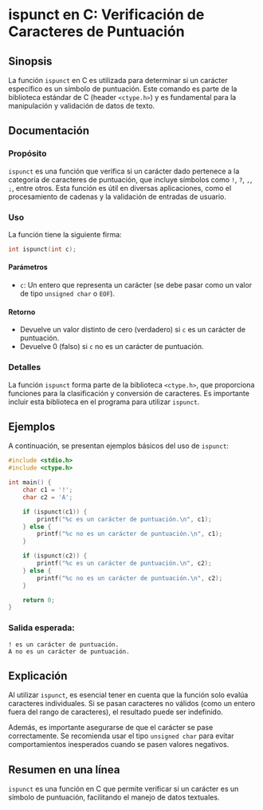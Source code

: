 <!--
Meta Description: # ispunct en C: Verificación de Caracteres de Puntuación ## Sinopsis La función `ispunct` en C es utilizada para determinar si un carácter específico ...
Meta Keywords: carácter, puntuación, ispunct, función, que
-->

# ispunct en C: Verificación de Caracteres de Puntuación

## Sinopsis
La función `ispunct` en C es utilizada para determinar si un carácter específico es un símbolo de puntuación. Este comando es parte de la biblioteca estándar de C (header `<ctype.h>`) y es fundamental para la manipulación y validación de datos de texto.

## Documentación
### Propósito
`ispunct` es una función que verifica si un carácter dado pertenece a la categoría de caracteres de puntuación, que incluye símbolos como `!`, `?`, `,`, `;`, entre otros. Esta función es útil en diversas aplicaciones, como el procesamiento de cadenas y la validación de entradas de usuario.

### Uso
La función tiene la siguiente firma:

```c
int ispunct(int c);
```

#### Parámetros
- `c`: Un entero que representa un carácter (se debe pasar como un valor de tipo `unsigned char` o `EOF`).

#### Retorno
- Devuelve un valor distinto de cero (verdadero) si `c` es un carácter de puntuación. 
- Devuelve 0 (falso) si `c` no es un carácter de puntuación.

### Detalles
La función `ispunct` forma parte de la biblioteca `<ctype.h>`, que proporciona funciones para la clasificación y conversión de caracteres. Es importante incluir esta biblioteca en el programa para utilizar `ispunct`.

## Ejemplos
A continuación, se presentan ejemplos básicos del uso de `ispunct`:

```c
#include <stdio.h>
#include <ctype.h>

int main() {
    char c1 = '!';
    char c2 = 'A';

    if (ispunct(c1)) {
        printf("%c es un carácter de puntuación.\n", c1);
    } else {
        printf("%c no es un carácter de puntuación.\n", c1);
    }

    if (ispunct(c2)) {
        printf("%c es un carácter de puntuación.\n", c2);
    } else {
        printf("%c no es un carácter de puntuación.\n", c2);
    }

    return 0;
}
```

### Salida esperada:
```
! es un carácter de puntuación.
A no es un carácter de puntuación.
```

## Explicación
Al utilizar `ispunct`, es esencial tener en cuenta que la función solo evalúa caracteres individuales. Si se pasan caracteres no válidos (como un entero fuera del rango de caracteres), el resultado puede ser indefinido.

Además, es importante asegurarse de que el carácter se pase correctamente. Se recomienda usar el tipo `unsigned char` para evitar comportamientos inesperados cuando se pasen valores negativos.

## Resumen en una línea
`ispunct` es una función en C que permite verificar si un carácter es un símbolo de puntuación, facilitando el manejo de datos textuales.